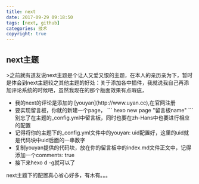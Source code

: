 ```yaml
---
title: next
date: 2017-09-29 09:18:50
tags: [next, github]
categories: 技术
copyright: true
---
```

<h2>next主题</h2>
>之前就有道友说next主题是个让人又爱又恨的主题，在本人的亲历亲为下，暂时是体会到next主题较之其他主题的好处：关于添加各中插件，我就说我自己再添加评论系统的时候吧，虽然我现在的那个版面效果有点瑕疵，
<!--more-->

<ul>
	<li>
	我的next的评论是添加的 [youyan](http://www.uyan.cc),在官网注册  
	</li>
	<li>要实现留言板，你就的新建一个page，
``` 
    hexo new page "留言板name"
```
别忘了在主题的_config.yml中留言板，同时也要在zh-Hans中也要进行相应的配置
  </li>
	<li>记得将你的主题下的_config.yml文件中的youyan: uid配置好，这里的uid就是代码块中uid后面的一串数字</li>
	<li>复制youyan提供的代码块，放在你的留言板中的index.md文件正文中，记得添加一个comments: true</li>
	<li>接下来hexo d -g就可以了</li>
</ul>

next主题下的配置真心省心好多，有木有。。。
